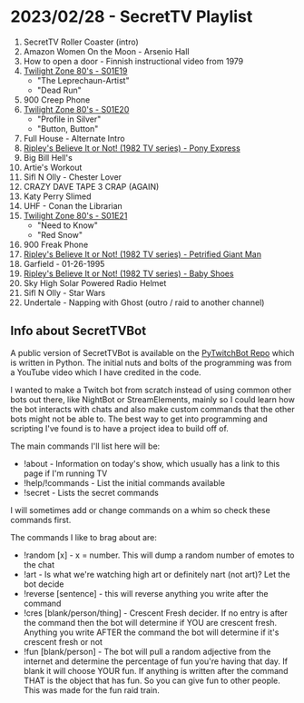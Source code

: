 # 2023/02/28 - SecretTV Playlist

1. SecretTV Roller Coaster (intro)
2. Amazon Women On the Moon - Arsenio Hall 
3. How to open a door - Finnish instructional video from 1979 
4. [Twilight Zone 80's - S01E19](https://en.wikipedia.org/wiki/List_of_The_Twilight_Zone_(1985_TV_series)_episodes)
   - "The Leprechaun-Artist"
   - "Dead Run"
5. 900 Creep Phone
6. [Twilight Zone 80's - S01E20](https://en.wikipedia.org/wiki/List_of_The_Twilight_Zone_(1985_TV_series)_episodes)
   - "Profile in Silver"
   - "Button, Button"
7. Full House - Alternate Intro
8. [Ripley's Believe It or Not! (1982 TV series) - Pony Express](https://en.wikipedia.org/wiki/Ripley%27s_Believe_It_or_Not!_(1982_TV_series))
9. Big Bill Hell's
10. Artie's Workout
11. Sifl N Olly - Chester Lover
12. CRAZY DAVE TAPE 3 CRAP (AGAIN)
13. Katy Perry Slimed
14. UHF - Conan the Librarian
15. [Twilight Zone 80's - S01E21](https://en.wikipedia.org/wiki/List_of_The_Twilight_Zone_(1985_TV_series)_episodes)
    - "Need to Know"
    - "Red Snow"
16. 900 Freak Phone
17. [Ripley's Believe It or Not! (1982 TV series) - Petrified Giant Man](https://en.wikipedia.org/wiki/Ripley%27s_Believe_It_or_Not!_(1982_TV_series))
18. Garfield - 01-26-1995
19. [Ripley's Believe It or Not! (1982 TV series) - Baby Shoes](https://en.wikipedia.org/wiki/Ripley%27s_Believe_It_or_Not!_(1982_TV_series))
20. Sky High Solar Powered Radio Helmet
21. Sifl N Olly - Star Wars
22. Undertale - Napping with Ghost (outro / raid to another channel)


## Info about SecretTVBot

A public version of SecretTVBot is available on the [PyTwitchBot Repo](https://github.com/awbored/PyTwitchBot) which is written in Python.  The initial nuts and bolts of the programming was from a YouTube video which I have credited in the code.

I wanted to make a Twitch bot from scratch instead of using common other bots out there, like NightBot or StreamElements, mainly so I could learn how the bot interacts with chats and also make custom commands that the other bots might not be able to.  The best way to get into programming and scripting I've found is to have a project idea to build off of.

The main commands I'll list here will be:

 - !about - Information on today's show, which usually has a link to this page if I'm running TV
 - !help/!commands - List the initial commands available
 - !secret - Lists the secret commands

I will sometimes add or change commands on a whim so check these commands first.

The commands I like to brag about are:

 - !random [x] - x = number.  This will dump a random number of emotes to the chat
 - !art - Is what we're watching high art or definitely nart (not art)?  Let the bot decide
 - !reverse [sentence] - this will reverse anything you write after the command
 - !cres [blank/person/thing] - Crescent Fresh decider.  If no entry is after the command then the bot will determine if YOU are crescent fresh.  Anything you write AFTER the command the bot will determine if it's crescent fresh or not
 - !fun [blank/person] - The bot will pull a random adjective from the internet and determine the percentage of fun you're having that day.  If blank it will choose YOUR fun.  If anything is written after the command THAT is the object that has fun.  So you can give fun to other people.  This was made for the fun raid train.
